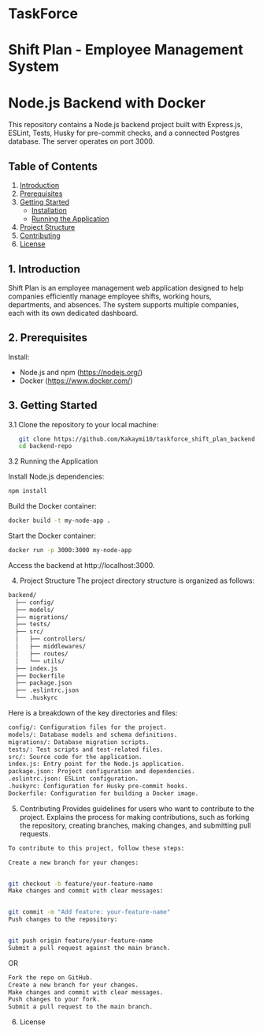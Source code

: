 # TaskForce
# Shift Plan - Employee Management System

# Node.js Backend with Docker

This repository contains a Node.js backend project built with Express.js, ESLint, Tests, Husky for pre-commit checks, and a connected Postgres database. The server operates on port 3000.

## Table of Contents

1. [Introduction](#introduction)
2. [Prerequisites](#prerequisites)
3. [Getting Started](#getting-started)
    - [Installation](#installation)
    - [Running the Application](#running-the-application)
4. [Project Structure](#project-structure)
5. [Contributing](#contributing)
6. [License](#license)

## 1. Introduction
Shift Plan is an employee management web application designed to help companies efficiently manage employee shifts, working hours, departments, and absences. The system supports multiple companies, each with its own dedicated dashboard.


## 2. Prerequisites
Install:
- Node.js and npm (https://nodejs.org/)
- Docker (https://www.docker.com/)

## 3. Getting Started


3.1 Clone the repository to your local machine:

```bash
   git clone https://github.com/Kakaymi10/taskforce_shift_plan_backend.git
   cd backend-repo
```

3.2 Running the Application

Install Node.js dependencies:

```bash
npm install
```
Build the Docker container:

```bash
docker build -t my-node-app .
```
   
Start the Docker container:

```bash
docker run -p 3000:3000 my-node-app
```
    
Access the backend at http://localhost:3000.

4. Project Structure
The project directory structure is organized as follows:

```bash
backend/
  ├── config/
  ├── models/
  ├── migrations/
  ├── tests/
  ├── src/
  │   ├── controllers/
  │   ├── middlewares/
  │   ├── routes/
  │   └── utils/
  ├── index.js
  ├── Dockerfile
  ├── package.json
  ├── .eslintrc.json
  └── .huskyrc
```
Here is a breakdown of the key directories and files:

```bash
config/: Configuration files for the project.
models/: Database models and schema definitions.
migrations/: Database migration scripts.
tests/: Test scripts and test-related files.
src/: Source code for the application.
index.js: Entry point for the Node.js application.
package.json: Project configuration and dependencies.
.eslintrc.json: ESLint configuration.
.huskyrc: Configuration for Husky pre-commit hooks.
Dockerfile: Configuration for building a Docker image.
```
5. Contributing
Provides guidelines for users who want to contribute to the project. Explains the process for making contributions, such as forking the repository, creating branches, making changes, and submitting pull requests.

```bash
To contribute to this project, follow these steps:

Create a new branch for your changes:


git checkout -b feature/your-feature-name
Make changes and commit with clear messages:


git commit -m "Add feature: your-feature-name"
Push changes to the repository:


git push origin feature/your-feature-name
Submit a pull request against the main branch.

```
OR

```bash
Fork the repo on GitHub.
Create a new branch for your changes.
Make changes and commit with clear messages.
Push changes to your fork.
Submit a pull request to the main branch.
```
6. License
